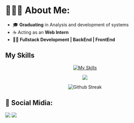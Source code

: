 <h1>👩🏽‍💻 About Me: </h1>

- 🎓 <strong>Graduating</strong> in Analysis and development of systems 
- ☕ Acting as an <strong>Web Intern</strong>
- 👩‍💻 <strong>Fullstack Development | BackEnd | FrontEnd</strong>

<h2> My Skills </h2>

<div align="center">
  
  [![My Skills](https://skillicons.dev/icons?i=java,spring,html,css,nodejs,tailwind,react,php,laravel,docker)](https://skillicons.dev)
  
</div>

<div align="center">  

<img
  src="https://github-readme-stats.vercel.app/api/top-langs/?username=JPonchiroli&layout=compact&hide_border=true&title_color=B253FF&text_color=c9d1d9&bg_color=0d1117"
/>

<img
  src="https://github-readme-streak-stats.herokuapp.com/?user=JPonchiroli&hide_border=true&background=0D1117&ring=B253FF&fire=B253FF&currStreakLabel=B253FF&currStreakNum=FFF&sideNums=c9d1d9&sideLabels=c9d1d9&dates=c9d1d9"
  alt="Github Streak"
/>

</div>


<div><h2>📱 Social Midia: </h2>
  <a href="https://www.linkedin.com/in/jo%C3%A3oponchiroli/" target="_blank"><img src="https://img.shields.io/badge/-LinkedIn-%230077B5?style=for-the-badge&logo=devbox&logoColor=white" target="_blank"></a>
  <a href = "mailto:contato.joaopedroponqueroli@gmail.com"><img src="https://img.shields.io/badge/-Gmail-%23333?style=for-the-badge&logo=gmail&logoColor=white" target="_blank"></a>
</div>
